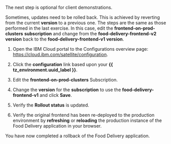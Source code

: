 The next step is optional for client demonstrations.

Sometimes, updates need to be rolled back. This is achieved by reverting from the current **version** to a previous one. The steps are the same as those performed in the last exercise. In this case, edit the **frontend-on-prod-clusters** **subscription** and change from the **food-delivery-frontend-v2** **version** back to the **food-delivery-frontend-v1** **version**.

1. Open the IBM Cloud portal to the Configurations overview page: <a href="https://cloud.ibm.com/satellite/configuration" target="_blank">https://cloud.ibm.com/satellite/configuration</a>.

2. Click the **configuration** link based upon your **{{ tz_environment.uuid_label }}**.

3. Edit the **frontend-on-prod-clusters** Subscription.

4. Change the **version** for the **subscription** to use the **food-delivery-frontend-v1** and click **Save**.

5. Verify the **Rollout status** is updated.

6. Verify the original frontend has been re-deployed to the production environment by **refreshing** or **reloading** the production instance of the Food Delivery application in your browser.

You have now completed a rollback of the Food Delivery application.
